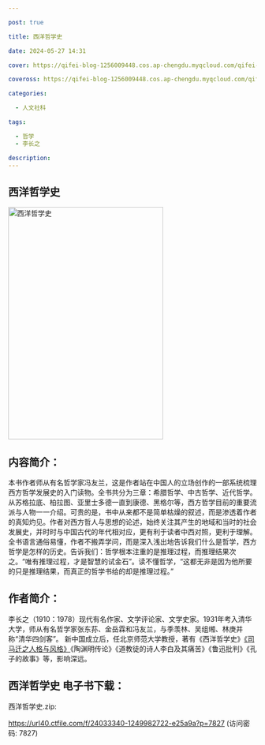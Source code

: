 ```yaml
---

post: true

title: 西洋哲学史

date: 2024-05-27 14:31

cover: https://qifei-blog-1256009448.cos.ap-chengdu.myqcloud.com/qifei-blog/6614a38e68eb9357137a16f2.jpg

coveross: https://qifei-blog-1256009448.cos.ap-chengdu.myqcloud.com/qifei-blog/6614a38e68eb9357137a16f2.jpg

categories:

  - 人文社科

tags:

  - 哲学
  - 李长之

description:
---
```


##  西洋哲学史

<img alt="西洋哲学史 " class="aligncenter loading" data-was-processed="true" decoding="async" fetchpriority="high" height="471" src="https://qifei-blog-1256009448.cos.ap-chengdu.myqcloud.com/qifei-blog/6614a38e68eb9357137a16f2.jpg " style="cursor: zoom-in;" width="314"/>

## 内容简介：

本书作者师从有名哲学家冯友兰，这是作者站在中国人的立场创作的一部系统梳理西方哲学发展史的入门读物。全书共分为三章：希腊哲学、中古哲学、近代哲学。从苏格拉底、柏拉图、亚里士多德一直到康德、黑格尔等，西方哲学目前的重要流派与人物一一介绍。可贵的是，书中从来都不是简单枯燥的叙述，而是渗透着作者的真知灼见。作者对西方哲人与思想的论述，始终关注其产生的地域和当时的社会发展史，并时时与中国古代的年代相对应，更有利于读者中西对照，更利于理解。全书语言通俗易懂，作者不搬弄学问，而是深入浅出地告诉我们什么是哲学，西方哲学是怎样的历史。告诉我们：哲学根本注重的是推理过程，而推理结果次之。“唯有推理过程，才是智慧的试金石”。读不懂哲学，“这都无非是因为他所要的只是推理结果，而真正的哲学书给的却是推理过程。”

## 作者简介：

李长之（1910：1978）现代有名作家、文学评论家、文学史家。1931年考入清华大学，师从有名哲学家张东荪、金岳霖和冯友兰，与季羡林、吴组缃、林庚并称“清华四剑客”。 新中国成立后，任北京师范大学教授，著有《西洋哲学史》<a href="https://www.huibooks.com/22945.html">《司马迁之人格与风格》</a>《陶渊明传论》《道教徒的诗人李白及其痛苦》《鲁迅批判》《孔子的故事》等，影响深远。

## 西洋哲学史 电子书下载：
西洋哲学史.zip: 

https://url40.ctfile.com/f/24033340-1249982722-e25a9a?p=7827 (访问密码: 7827)